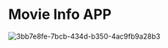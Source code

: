 # Movie Info APP


![3bb7e8fe-7bcb-434d-b350-4ac9fb9a28b3](https://github.com/user-attachments/assets/84d0375c-28ee-4fd2-bf1c-34e22e44b213)

